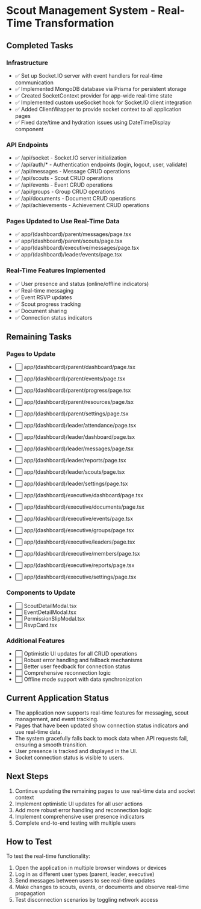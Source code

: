 # Scout Management System - Real-Time Transformation

## Completed Tasks

### Infrastructure

- ✅ Set up Socket.IO server with event handlers for real-time communication
- ✅ Implemented MongoDB database via Prisma for persistent storage
- ✅ Created SocketContext provider for app-wide real-time state
- ✅ Implemented custom useSocket hook for Socket.IO client integration
- ✅ Added ClientWrapper to provide socket context to all application pages
- ✅ Fixed date/time and hydration issues using DateTimeDisplay component

### API Endpoints

- ✅ /api/socket - Socket.IO server initialization
- ✅ /api/auth/* - Authentication endpoints (login, logout, user, validate)
- ✅ /api/messages - Message CRUD operations
- ✅ /api/scouts - Scout CRUD operations
- ✅ /api/events - Event CRUD operations
- ✅ /api/groups - Group CRUD operations
- ✅ /api/documents - Document CRUD operations
- ✅ /api/achievements - Achievement CRUD operations

### Pages Updated to Use Real-Time Data

- ✅ app/(dashboard)/parent/messages/page.tsx
- ✅ app/(dashboard)/parent/scouts/page.tsx
- ✅ app/(dashboard)/executive/messages/page.tsx
- ✅ app/(dashboard)/leader/events/page.tsx

### Real-Time Features Implemented

- ✅ User presence and status (online/offline indicators)
- ✅ Real-time messaging
- ✅ Event RSVP updates
- ✅ Scout progress tracking
- ✅ Document sharing
- ✅ Connection status indicators

## Remaining Tasks

### Pages to Update

- ⬜️ app/(dashboard)/parent/dashboard/page.tsx
- ⬜️ app/(dashboard)/parent/events/page.tsx
- ⬜️ app/(dashboard)/parent/progress/page.tsx
- ⬜️ app/(dashboard)/parent/resources/page.tsx
- ⬜️ app/(dashboard)/parent/settings/page.tsx

- ⬜️ app/(dashboard)/leader/attendance/page.tsx
- ⬜️ app/(dashboard)/leader/dashboard/page.tsx
- ⬜️ app/(dashboard)/leader/messages/page.tsx
- ⬜️ app/(dashboard)/leader/reports/page.tsx
- ⬜️ app/(dashboard)/leader/scouts/page.tsx
- ⬜️ app/(dashboard)/leader/settings/page.tsx

- ⬜️ app/(dashboard)/executive/dashboard/page.tsx
- ⬜️ app/(dashboard)/executive/documents/page.tsx
- ⬜️ app/(dashboard)/executive/events/page.tsx
- ⬜️ app/(dashboard)/executive/groups/page.tsx
- ⬜️ app/(dashboard)/executive/leaders/page.tsx
- ⬜️ app/(dashboard)/executive/members/page.tsx
- ⬜️ app/(dashboard)/executive/reports/page.tsx
- ⬜️ app/(dashboard)/executive/settings/page.tsx

### Components to Update

- ⬜️ ScoutDetailModal.tsx
- ⬜️ EventDetailModal.tsx
- ⬜️ PermissionSlipModal.tsx
- ⬜️ RsvpCard.tsx

### Additional Features

- ⬜️ Optimistic UI updates for all CRUD operations
- ⬜️ Robust error handling and fallback mechanisms
- ⬜️ Better user feedback for connection status
- ⬜️ Comprehensive reconnection logic
- ⬜️ Offline mode support with data synchronization

## Current Application Status

- The application now supports real-time features for messaging, scout management, and event tracking.
- Pages that have been updated show connection status indicators and use real-time data.
- The system gracefully falls back to mock data when API requests fail, ensuring a smooth transition.
- User presence is tracked and displayed in the UI.
- Socket connection status is visible to users.

## Next Steps

1. Continue updating the remaining pages to use real-time data and socket context
2. Implement optimistic UI updates for all user actions
3. Add more robust error handling and reconnection logic
4. Implement comprehensive user presence indicators
5. Complete end-to-end testing with multiple users

## How to Test

To test the real-time functionality:
1. Open the application in multiple browser windows or devices
2. Log in as different user types (parent, leader, executive)
3. Send messages between users to see real-time updates
4. Make changes to scouts, events, or documents and observe real-time propagation
5. Test disconnection scenarios by toggling network access
